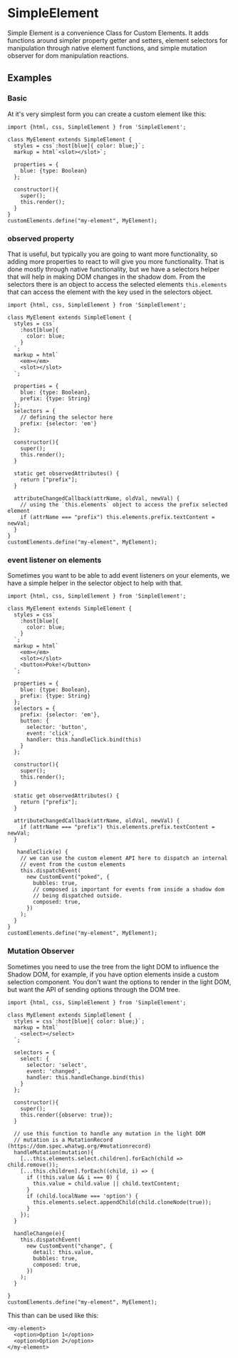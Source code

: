 # SimpleElement
Simple Element is a convenience Class for Custom Elements. It adds functions around simpler property getter and setters, element selectors for manipulation through native element functions, and simple mutation observer for dom manipulation reactions.

## Examples

### Basic

At it's very simplest form you can create a custom element like this:
```
import {html, css, SimpleElement } from 'SimpleElement';

class MyElement extends SimpleElement {
  styles = css`:host[blue]{ color: blue;}`;
  markup = html`<slot></slot>`;

  properties = {
    blue: {type: Boolean}
  };

  constructor(){
    super();
    this.render();
  }
}
customElements.define("my-element", MyElement);
```
### observed property

That is useful, but typically you are going to want more functionality, so adding more properties to react to will give you more functionality. That is done mostly through native functionality, but we have a selectors helper that will help in making DOM changes in the shadow dom. From the selectors there is an object to access the selected elements `this.elements` that can access the element with the key used in the selectors object.
```
import {html, css, SimpleElement } from 'SimpleElement';

class MyElement extends SimpleElement {
  styles = css`
    :host[blue]{
      color: blue;
    }
  `;
  markup = html`
    <em></em>
    <slot></slot>
  `;

  properties = {
    blue: {type: Boolean},
    prefix: {type: String}
  };
  selectors = {
    // defining the selector here
    prefix: {selector: 'em'}
  };

  constructor(){
    super();
    this.render();
  }

  static get observedAttributes() {
    return ["prefix"];
  }

  attributeChangedCallback(attrName, oldVal, newVal) {
    // using the `this.elements` object to access the prefix selected element
    if (attrName === "prefix") this.elements.prefix.textContent = newVal;
  }
}
customElements.define("my-element", MyElement);
```
### event listener on elements
Sometimes you want to be able to add event listeners on your elements, we have a simple helper in the selector object to help with that.

```
import {html, css, SimpleElement } from 'SimpleElement';

class MyElement extends SimpleElement {
  styles = css`
    :host[blue]{
      color: blue;
    }
  `;
  markup = html`
    <em></em>
    <slot></slot>
    <button>Poke!</button>
  `;

  properties = {
    blue: {type: Boolean},
    prefix: {type: String}
  };
  selectors = {
    prefix: {selector: 'em'},
    button: {
      selector: 'button',
      event: 'click',
      handler: this.handleClick.bind(this)
    }
  };

  constructor(){
    super();
    this.render();
  }

  static get observedAttributes() {
    return ["prefix"];
  }

  attributeChangedCallback(attrName, oldVal, newVal) {
    if (attrName === "prefix") this.elements.prefix.textContent = newVal;
  }

   handleClick(e) {
    // we can use the custom element API here to dispatch an internal
    // event from the custom elements
    this.dispatchEvent(
      new CustomEvent("poked", {
        bubbles: true,
        // composed is important for events from inside a shadow dom
        // being dispatched outside.
        composed: true,
      })
    );
  }
}
customElements.define("my-element", MyElement);
```

### Mutation Observer
Sometimes you need to use the tree from the light DOM to influence the Shadow DOM, for example, if you have option elements inside a custom selection component. You don't want the options to render in the light DOM, but want the API of sending options through the DOM tree.

```
import {html, css, SimpleElement } from 'SimpleElement';

class MyElement extends SimpleElement {
  styles = css`:host[blue]{ color: blue;}`;
  markup = html`
    <select></select>
  `;

  selectors = {
    select: {
      selector: 'select',
      event: 'changed',
      handler: this.handleChange.bind(this)
    }
  };

  constructor(){
    super();
    this.render({observe: true});
  }

  // use this function to handle any mutation in the light DOM
  // mutation is a MutationRecord (https://dom.spec.whatwg.org/#mutationrecord)
  handleMutation(mutation){
    [...this.elements.select.children].forEach(child => child.remove());
    [...this.children].forEach((child, i) => {
      if (!this.value && i === 0) {
        this.value = child.value || child.textContent;
      }
      if (child.localName === 'option') {
        this.elements.select.appendChild(child.cloneNode(true));
      }
    });
  }

  handleChange(e){
    this.dispatchEvent(
      new CustomEvent("change", {
        detail: this.value,
        bubbles: true,
        composed: true,
      })
    );
  }

}
customElements.define("my-element", MyElement);
```

This than can be used like this:
```
<my-element>
  <option>Option 1</option>
  <option>Option 2</option>
</my-element>
```